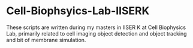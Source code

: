 # Cell-Biophsyics-Lab-IISERK
These scripts are written during my masters in IISER K at Cell Biophysics Lab, primarily related to cell imaging object detection and object tracking and bit of membrane simulation.
